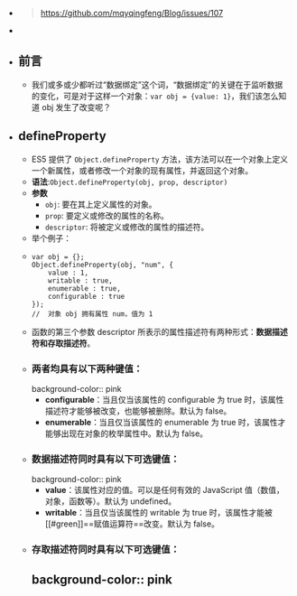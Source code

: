 - > https://github.com/mqyqingfeng/Blog/issues/107
-
- ## 前言
	- 我们或多或少都听过“数据绑定”这个词，“数据绑定”的关键在于监听数据的变化，可是对于这样一个对象：`var obj = {value: 1}`，我们该怎么知道 obj 发生了改变呢？
- ## defineProperty
	- ES5 提供了 `Object.defineProperty` 方法，该方法可以在一个对象上定义一个新属性，或者修改一个对象的现有属性，并返回这个对象。
	- **语法**:`Object.defineProperty(obj, prop, descriptor)`
	- **参数**
		- `obj`: 要在其上定义属性的对象。
		- `prop`:  要定义或修改的属性的名称。
		- `descriptor`: 将被定义或修改的属性的描述符。
	- 举个例子：
	- ```
	  var obj = {};
	  Object.defineProperty(obj, "num", {
	      value : 1,
	      writable : true,
	      enumerable : true,
	      configurable : true
	  });
	  //  对象 obj 拥有属性 num，值为 1
	  ```
	- 函数的第三个参数 descriptor 所表示的属性描述符有两种形式：**数据描述符和存取描述符**。
	- ### 两者均具有以下两种键值：
	  background-color:: pink
		- **configurable**：当且仅当该属性的 configurable 为 true 时，该属性描述符才能够被改变，也能够被删除。默认为 false。
		- **enumerable**：当且仅当该属性的 enumerable 为 true 时，该属性才能够出现在对象的枚举属性中。默认为 false。
	- ### 数据描述符同时具有以下可选键值：
	  background-color:: pink
		- **value**：该属性对应的值。可以是任何有效的 JavaScript 值（数值，对象，函数等）。默认为 undefined。
		- **writable**：当且仅当该属性的 writable 为 true 时，该属性才能被[[#green]]==赋值运算符==改变。默认为 false。
	- ### 存取描述符同时具有以下可选键值：
	  background-color:: pink
		-